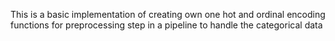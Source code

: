 This is a basic implementation of creating own one hot and ordinal encoding functions for preprocessing step in a pipeline to handle the categorical data
